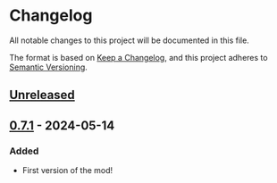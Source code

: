 # Changelog

All notable changes to this project will be documented in this file.

The format is based on [Keep a Changelog](https://keepachangelog.com/en/1.1.0/),
and this project adheres to [Semantic Versioning](https://semver.org/spec/v2.0.0.html).

## [Unreleased]

## [0.7.1] - 2024-05-14

### Added

- First version of the mod!

[unreleased]: https://github.com/PonyWarrior/PonyMenu/compare/0.7.1...HEAD
[0.7.1]: https://github.com/PonyWarrior/PonyMenu/compare/a7806a6cd3b6f9d0429035752e9c2375c6a779c9...0.7.1
